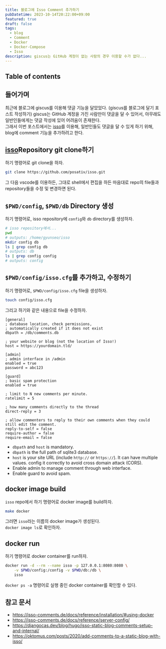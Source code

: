 ```yaml
---
title: 블로그에 Isso Comment 추가하기
pubDatetime: 2023-10-14T20:22:00+09:00
featured: true
draft: false
tags:
  - blog
  - Comment
  - Docker
  - Docker-Compose
  - Isso
description: giscus는 GitHub 계정이 없는 사람의 경우 이용할 수가 없다...
---
```


## Table of contents

## 들어가며

최근에 블로그에 giscus를 이용해 댓글 기능을 달았었다. (giscus를 블로그에 달기 포스트 작성하기)
giscus는 GitHub 계정을 가진 사람만이 댓글을 달 수 있어서, 아무래도 일반인들에게는 댓글 작성에 있어 어려움이 존재한다.  
그래서 이번 포스트에서는 [isso](https://github.com/posativ/isso/)를 이용해, 일반인들도 댓글을 달 수 있게 하기 위해, blog에 comment 기능을 추가하려고 한다.

## [isso](https://github.com/posativ/isso/)Repository git clone하기

하기 명령어로 git clone을 하자.

```zsh
git clone https://github.com/posativ/isso.git
```

그 다음 vscode를 이용하든, 그대로 shell에서 편집을 하든 마음대로 repo의 file들과 repository들을 수정 및 변경하면 된다.

## `$PWD/config`, `$PWD/db` Directory 생성

하기 명령어로, isso repository에 `config`와 `db` directory를 생성하자.

```zsh
# isso repository에서...
pwd
# outputs: /home/gyunseo/isso
mkdir config db
ls | grep config db
# outputs: db
ls | grep config config
# outputs: config
```

## `$PWD/config/isso.cfg`를 추가하고, 수정하기

하기 명령어로, `$PWD/config/isso.cfg` file을 생성하자.

```zsh
touch config/isso.cfg
```

그리고 하기와 같은 내용으로 file을 수정하자.

```
[general]
; database location, check permissions,
; automatically created if it does not exist
dbpath = /db/comments.db

; your website or blog (not the location of Isso!)
host = https://yourdomain.tld/

[admin]
; admin interface in /admin
enabled = true
password = abc123

[guard]
; basic spam protection
enabled = true

; limit to N new comments per minute.
ratelimit = 5

; how many comments directly to the thread
direct-reply = 3

; allow commenters to reply to their own comments when they could still edit the comment.
reply-to-self = false
require-author = false
require-email = false
```

- `dbpath` and `host` is mandatory.
- `dbpath` is the full path of sqlite3 database.
- `host` is your site URL (include `http://` or `https://`). It can have multiple values. config it correctly to avoid cross domain attack (CORS).
- Enable admin to manage comment through web interface.
- Enable guard to avoid spam.

## docker image build

`isso` repo에서 하기 명령어로 docker image를 build하자.

```zsh
make docker
```

그러면 `isso`라는 이름의 docker image가 생성된다.  
`docker image ls`로 확인하자.

## docker run

하기 명령어로 docker container를 run하자.

```zsh
docker run -d --rm --name isso -p 127.0.0.1:8080:8080 \
    -v $PWD/config:/config -v $PWD/db:/db \
    isso
```

`docker ps -a` 명령어로 실행 중인 docker container를 확인할 수 있다.

## 참고 문서

- <https://isso-comments.de/docs/reference/installation/#using-docker>
- <https://isso-comments.de/docs/reference/server-config/>
- <https://djangocas.dev/blog/hugo/isso-static-blog-comments-setup-and-internal/>
- <https://oktomus.com/posts/2020/add-comments-to-a-static-blog-with-isso/>
